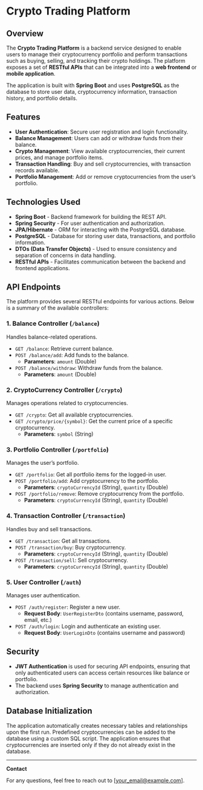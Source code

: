 # Crypto Trading Platform

## Overview

The **Crypto Trading Platform** is a backend service designed to enable users to manage their cryptocurrency portfolio and perform transactions such as buying, selling, and tracking their crypto holdings. The platform exposes a set of **RESTful APIs** that can be integrated into a **web frontend** or **mobile application**.

The application is built with **Spring Boot** and uses **PostgreSQL** as the database to store user data, cryptocurrency information, transaction history, and portfolio details.

## Features

- **User Authentication**: Secure user registration and login functionality.
- **Balance Management**: Users can add or withdraw funds from their balance.
- **Crypto Management**: View available cryptocurrencies, their current prices, and manage portfolio items.
- **Transaction Handling**: Buy and sell cryptocurrencies, with transaction records available.
- **Portfolio Management**: Add or remove cryptocurrencies from the user’s portfolio.

## Technologies Used

- **Spring Boot** - Backend framework for building the REST API.
- **Spring Security** - For user authentication and authorization.
- **JPA/Hibernate** - ORM for interacting with the PostgreSQL database.
- **PostgreSQL** - Database for storing user data, transactions, and portfolio information.
- **DTOs (Data Transfer Objects)** - Used to ensure consistency and separation of concerns in data handling.
- **RESTful APIs** - Facilitates communication between the backend and frontend applications.

## API Endpoints

The platform provides several RESTful endpoints for various actions. Below is a summary of the available controllers:

### 1. **Balance Controller** (`/balance`)
Handles balance-related operations.

- `GET /balance`: Retrieve current balance.
- `POST /balance/add`: Add funds to the balance.
  - **Parameters**: `amount` (Double)
- `POST /balance/withdraw`: Withdraw funds from the balance.
  - **Parameters**: `amount` (Double)

### 2. **CryptoCurrency Controller** (`/crypto`)
Manages operations related to cryptocurrencies.

- `GET /crypto`: Get all available cryptocurrencies.
- `GET /crypto/price/{symbol}`: Get the current price of a specific cryptocurrency.
  - **Parameters**: `symbol` (String)

### 3. **Portfolio Controller** (`/portfolio`)
Manages the user’s portfolio.

- `GET /portfolio`: Get all portfolio items for the logged-in user.
- `POST /portfolio/add`: Add cryptocurrency to the portfolio.
  - **Parameters**: `cryptoCurrencyId` (String), `quantity` (Double)
- `POST /portfolio/remove`: Remove cryptocurrency from the portfolio.
  - **Parameters**: `cryptoCurrencyId` (String), `quantity` (Double)

### 4. **Transaction Controller** (`/transaction`)
Handles buy and sell transactions.

- `GET /transaction`: Get all transactions.
- `POST /transaction/buy`: Buy cryptocurrency.
  - **Parameters**: `cryptoCurrencyId` (String), `quantity` (Double)
- `POST /transaction/sell`: Sell cryptocurrency.
  - **Parameters**: `cryptoCurrencyId` (String), `quantity` (Double)

### 5. **User Controller** (`/auth`)
Manages user authentication.

- `POST /auth/register`: Register a new user.
  - **Request Body**: `UserRegisterDto` (contains username, password, email, etc.)
- `POST /auth/login`: Login and authenticate an existing user.
  - **Request Body**: `UserLoginDto` (contains username and password)

## Security

- **JWT Authentication** is used for securing API endpoints, ensuring that only authenticated users can access certain resources like balance or portfolio.
- The backend uses **Spring Security** to manage authentication and authorization.

## Database Initialization

The application automatically creates necessary tables and relationships upon the first run. Predefined cryptocurrencies can be added to the database using a custom SQL script. The application ensures that cryptocurrencies are inserted only if they do not already exist in the database.

---

**Contact**

For any questions, feel free to reach out to [your_email@example.com].
